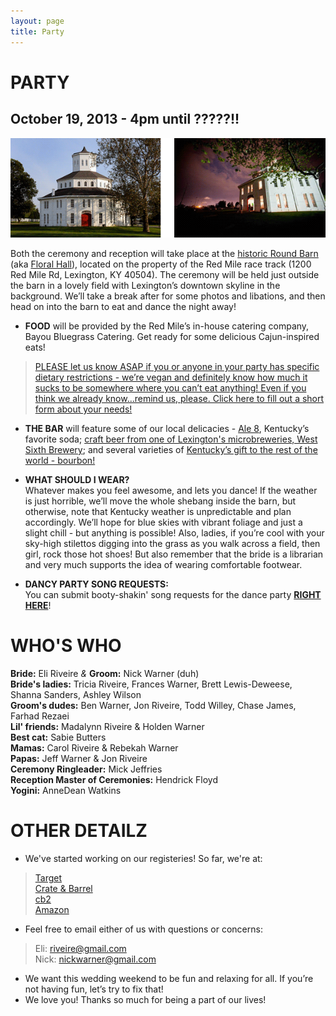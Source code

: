 ```yaml
---
layout: page
title: Party
---
```


# PARTY

## October 19, 2013 - 4pm until ?????!!

![Floral Hall](/public/images/roundbarn.png)

Both the ceremony and reception will take place at the [historic Round Barn](http://www.theredmile.com/redmile/our-track/virtual-tour/round-barn) (aka [Floral Hall](http://www.nps.gov/nr/travel/lexington/flo.htm)), located on the property of the Red Mile race track (1200 Red Mile Rd, Lexington, KY 40504). The ceremony will be held just outside the barn in a lovely field with Lexington’s downtown skyline in the background. We’ll take a break after for some photos and libations, and then head on into the barn to eat and dance the night away!


* __FOOD__ will be provided by the Red Mile’s in-house catering company, Bayou Bluegrass Catering. Get ready for some delicious Cajun-inspired eats!
> [PLEASE let us know ASAP if you or anyone in your party has specific dietary restrictions - we’re vegan and definitely
> know how much it sucks to be somewhere where you can’t eat anything! Even if you think we already know...remind us,
> please. Click here to fill out a short form about your needs!](https://docs.google.com/forms/d/1xijIxX8u_KMS4HHNuonFYEjLrXo4Rp-0Mb_KqjEbHfY/viewform)

* __THE BAR__ will feature some of our local delicacies - [Ale 8](http://en.wikipedia.org/wiki/Ale-8-One), Kentucky’s favorite soda; [craft beer from one of Lexington's microbreweries, West Sixth Brewery](http://www.craftbeer.com/featured-brewery/west-sixth-brewing-company); and several varieties of [Kentucky’s gift to the rest of the world - bourbon!](http://en.wikipedia.org/wiki/Bourbon_whiskey)  

* __WHAT SHOULD I WEAR?__  
Whatever makes you feel awesome, and lets you dance! If the weather is just horrible, we’ll move the whole shebang inside the barn, but otherwise, note that Kentucky weather is unpredictable and plan accordingly. We’ll hope for blue skies with vibrant foliage and just a slight chill - but anything is possible! Also, ladies, if you’re cool with your sky-high stilettos digging into the grass as you walk across a field, then girl, rock those hot shoes! But also remember that the bride is a librarian and very much supports the idea of wearing comfortable footwear.

* __DANCY PARTY SONG REQUESTS:__  
You can submit booty-shakin' song requests for the dance party [__RIGHT HERE__](https://docs.google.com/forms/d/1gRWS1Tq05aKgqhNKMSdVZyEexFCqHIZ7Ep4yYwHhsSc/viewform)!


# WHO'S WHO  
__Bride:__ Eli Riveire _&_ __Groom:__ Nick Warner (duh)  
__Bride's ladies:__ Tricia Riveire, Frances Warner, Brett Lewis-Deweese, Shanna Sanders, Ashley Wilson  
__Groom's dudes:__ Ben Warner, Jon Riveire, Todd Willey, Chase James, Farhad Rezaei  
__Lil' friends:__ Madalynn Riveire & Holden Warner  
__Best cat:__ Sabie Butters  
__Mamas:__ Carol Riveire & Rebekah Warner  
__Papas:__ Jeff Warner & Jon Riveire  
__Ceremony Ringleader:__ Mick Jeffries  
__Reception Master of Ceremonies:__ Hendrick Floyd  
__Yogini:__ AnneDean Watkins


# OTHER DETAILZ

- We've started working on our registeries! So far, we're at:  
> [Target](http://www.target.com/wedd/registry/dWmXT5dpQxbsicThX951gg)  
> [Crate & Barrel](http://www.crateandbarrel.com/Gift-Registry/Guest/View-Registry.aspx?grid=5005730)   
> [cb2](http://www.cb2.com/Gift-Registry/Guest/View-Registry.aspx?grid=4940191&SortBy=category)  
> [Amazon](http://www.amazon.com/gp/registry/registry.html?ie=UTF8&id=3RQOD4ZZZDDCQ&type=wedding)  

- Feel free to email either of us with questions or concerns:
> Eli: [riveire@gmail.com](mailto:riveire@gmail.com)  
> Nick: [nickwarner@gmail.com](mailto:nickwarner@gmail.com)
- We want this wedding weekend to be fun and relaxing for all. If you’re not having fun, let’s try to fix that!
- We love you! Thanks so much for being a part of our lives!
